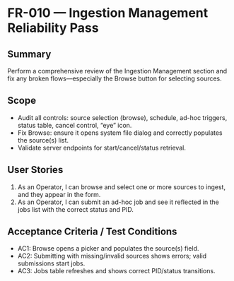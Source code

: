 # FR-010 — Ingestion Management Reliability Pass

## Summary
Perform a comprehensive review of the Ingestion Management section and fix any broken flows—especially the Browse button for selecting sources.

## Scope
- Audit all controls: source selection (browse), schedule, ad-hoc triggers, status table, cancel control, “eye” icon.
- Fix Browse: ensure it opens system file dialog and correctly populates the source(s) list.
- Validate server endpoints for start/cancel/status retrieval.

## User Stories
1. As an Operator, I can browse and select one or more sources to ingest, and they appear in the form.
2. As an Operator, I can submit an ad-hoc job and see it reflected in the jobs list with the correct status and PID.

## Acceptance Criteria / Test Conditions
- AC1: Browse opens a picker and populates the source(s) field.
- AC2: Submitting with missing/invalid sources shows errors; valid submissions start jobs.
- AC3: Jobs table refreshes and shows correct PID/status transitions.
